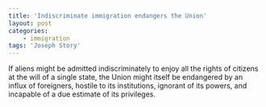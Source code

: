 ```yaml
---
title: 'Indiscriminate immigration endangers the Union'
layout: post
categories:
    - immigration
tags: 'Joseph Story'
---
```


If aliens might be admitted indiscriminately to enjoy all the rights of citizens at the will of a single state, the Union might itself be endangered by an influx of foreigners, hostile to its institutions, ignorant of its powers, and incapable of a due estimate of its privileges.